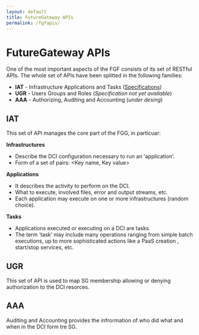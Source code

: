 ```yaml
---
layout: default
title: FutureGateway APIs
permalink: /fgfapis/
---
```


# FutureGateway APIs
One of the most important aspects of the FGF consists of its set of RESTful APIs.
The whole set of APIs have been splitted in the following families:

* **IAT** - Infrastructure Applications and Tasks ([Specifications](http://docs.fgapis.apiary.io/#))
* **UGR** - Users Groups and Roles (_Specification not yet available_)
* **AAA** - Authorizing, Auditing and Accounting (*under desing*)

## IAT
This set of API manages the core part of the FGG, in particuar:

**Infrastructures**
* Describe the DCI configuration necessary to run an ‘application’. 
* Form of a set of pairs: <Key name, Key value>

**Applications**
* It describes the activity to perform on the DCI.
* What to execute, involved files, error and output streams, etc.
* Each application may execute on one or more infrastructures (random choice).

**Tasks**
* Applications executed or executing on a DCI are tasks.
* The term ‘task’ may include many operations ranging from simple batch executions, up to more sophisticated actions like a PaaS creation , start/stop services, etc.

## UGR
This set of API is used to map SG membership allowing or denying authorization to the DCI resorces.

## AAA
Auditing and Accounting provides the infrormation of who did what and when in the DCI form tre SG.

